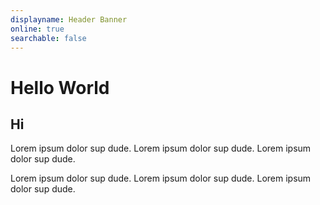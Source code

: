 ```yaml
---
displayname: Header Banner
online: true
searchable: false
---
```


<div class="container">
  <h1>Hello World</h1>
  <h2>Hi</h2>
  <p>Lorem ipsum dolor sup dude. Lorem ipsum dolor sup dude. Lorem ipsum dolor sup dude.</p>
  <p>Lorem ipsum dolor sup dude. Lorem ipsum dolor sup dude. Lorem ipsum dolor sup dude.</p>
</div>
